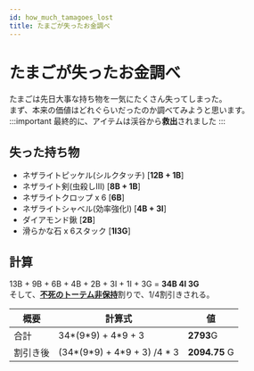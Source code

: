 ```yaml
---
id: how_much_tamagoes_lost
title: たまごが失ったお金調べ
---
```


# たまごが失ったお金調べ
たまごは先日大事な持ち物を一気にたくさん失ってしまった。  
まず、本来の価値はどれぐらいだったのか調べてみようと思います。
:::important
最終的に、アイテムは渓谷から**救出**されました
:::

## 失った持ち物
 - ネザライトピッケル(シルクタッチ) [**12B + 1B**]
 - ネザライト剣(虫殺しⅢ) [**8B + 1B**]
 - ネザライトクロップ x 6 [**6B**]
 - ネザライトシャベル(効率強化Ⅰ) [**4B + 3I**]
 - ダイアモンド鍬 [**2B**]
 - 滑らかな石 x 6スタック [**1I3G**]

## 計算
13B + 9B + 6B + 4B + 2B + 3I + 1I + 3G = **34B 4I 3G**  
そして、[**不死のトーテム非保持**](/wiki/)割りで、1/4割引きされる。

| 概要 | 計算式 | 値 |
| ---- | ---- | ---- |
| 合計| 34\*(9\*9) + 4\*9 + 3 | **2793**G |
| 割引き後| (34\*(9\*9) + 4\*9 + 3) /4 \* 3 | **2094.75** G |

